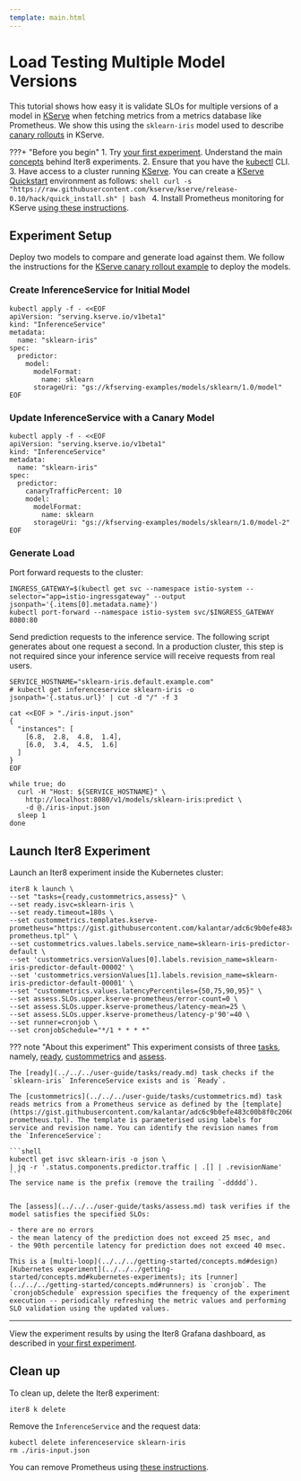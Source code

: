 ```yaml
---
template: main.html
---
```


# Load Testing Multiple Model Versions

This tutorial shows how easy it is validate SLOs for multiple versions of a model in [KServe](https://kserve.github.io/website/0.10/) when fetching metrics from a metrics database like Prometheus. We show this using the `sklearn-iris` model used to describe [canary rollouts](https://kserve.github.io/website/0.10/modelserving/v1beta1/rollout/canary-example/) in KServe. 

???+ "Before you begin"
    1. Try [your first experiment](../../../getting-started/your-first-experiment.md). Understand the main [concepts](../../../getting-started/concepts.md) behind Iter8 experiments.
    2. Ensure that you have the [kubectl](https://kubernetes.io/docs/reference/kubectl/) CLI.
    3. Have access to a cluster running [KServe](https://kserve.github.io/website). You can create a [KServe Quickstart](https://kserve.github.io/website/0.10/get_started/#before-you-begin) environment as follows:
    ```shell
    curl -s "https://raw.githubusercontent.com/kserve/kserve/release-0.10/hack/quick_install.sh" | bash
    ```
    4. Install Prometheus monitoring for KServe [using these instructions](https://github.com/kserve/kserve/tree/master/docs/samples/metrics-and-monitoring#install-prometheus).

## Experiment Setup

Deploy two models to compare and generate load against them. We follow the instructions for the [KServe canary rollout example](https://kserve.github.io/website/0.10/modelserving/v1beta1/rollout/canary-example/) to deploy the models.

### Create InferenceService for Initial Model

```shell
kubectl apply -f - <<EOF
apiVersion: "serving.kserve.io/v1beta1"
kind: "InferenceService"
metadata:
  name: "sklearn-iris"
spec:
  predictor:
    model:
      modelFormat:
        name: sklearn
      storageUri: "gs://kfserving-examples/models/sklearn/1.0/model"
EOF
```

### Update InferenceService with a Canary Model

```shell
kubectl apply -f - <<EOF
apiVersion: "serving.kserve.io/v1beta1"
kind: "InferenceService"
metadata:
  name: "sklearn-iris"
spec:
  predictor:
    canaryTrafficPercent: 10
    model:
      modelFormat:
        name: sklearn
      storageUri: "gs://kfserving-examples/models/sklearn/1.0/model-2"
EOF
```

### Generate Load

Port forward requests to the cluster:

```shell
INGRESS_GATEWAY=$(kubectl get svc --namespace istio-system --selector="app=istio-ingressgateway" --output jsonpath='{.items[0].metadata.name}')
kubectl port-forward --namespace istio-system svc/$INGRESS_GATEWAY 8080:80
```

Send prediction requests to the inference service. The following script generates about one request a second. In a production cluster, this step is not required since your inference service will receive requests from real users.

```shell
SERVICE_HOSTNAME="sklearn-iris.default.example.com"
# kubectl get inferenceservice sklearn-iris -o jsonpath='{.status.url}' | cut -d "/" -f 3

cat <<EOF > "./iris-input.json"
{
  "instances": [
    [6.8,  2.8,  4.8,  1.4],
    [6.0,  3.4,  4.5,  1.6]
  ]
}
EOF

while true; do 
  curl -H "Host: ${SERVICE_HOSTNAME}" \
    http://localhost:8080/v1/models/sklearn-iris:predict \
    -d @./iris-input.json
  sleep 1
done
```

## Launch Iter8 Experiment

Launch an Iter8 experiment inside the Kubernetes cluster:

```shell
iter8 k launch \
--set "tasks={ready,custommetrics,assess}" \
--set ready.isvc=sklearn-iris \
--set ready.timeout=180s \
--set custommetrics.templates.kserve-prometheus="https://gist.githubusercontent.com/kalantar/adc6c9b0efe483c00b8f0c20605ac36c/raw/c4562e87b7ac0652b0e46f8f494d024307bff7a1/kserve-prometheus.tpl" \
--set custommetrics.values.labels.service_name=sklearn-iris-predictor-default \
--set 'custommetrics.versionValues[0].labels.revision_name=sklearn-iris-predictor-default-00002' \
--set 'custommetrics.versionValues[1].labels.revision_name=sklearn-iris-predictor-default-00001' \
--set "custommetrics.values.latencyPercentiles={50,75,90,95}" \
--set assess.SLOs.upper.kserve-prometheus/error-count=0 \
--set assess.SLOs.upper.kserve-prometheus/latency-mean=25 \
--set assess.SLOs.upper.kserve-prometheus/latency-p'90'=40 \
--set runner=cronjob \
--set cronjobSchedule="*/1 * * * *"
```

??? note "About this experiment"
    This experiment consists of three [tasks](../../../getting-started/concepts.md#design), namely, [ready](../../../user-guide/tasks/ready.md), [custommetrics](../../../user-guide/tasks/custommetrics.md) and [assess](../../../user-guide/tasks/assess.md). 

    The [ready](../../../user-guide/tasks/ready.md) task checks if the `sklearn-iris` InferenceService exists and is `Ready`. 
    
    The [custommetrics](../../../user-guide/tasks/custommetrics.md) task reads metrics from a Prometheus service as defined by the [template](https://gist.githubusercontent.com/kalantar/adc6c9b0efe483c00b8f0c20605ac36c/raw/c4562e87b7ac0652b0e46f8f494d024307bff7a1/kserve-prometheus.tpl). The template is parameterised using labels for service and revision name. You can identify the revision names from the `InferenceService`:

    ```shell
    kubectl get isvc sklearn-iris -o json \
    | jq -r '.status.components.predictor.traffic | .[] | .revisionName'
    ```
    The service name is the prefix (remove the trailing `-ddddd`).


    The [assess](../../../user-guide/tasks/assess.md) task verifies if the model satisfies the specified SLOs:

    - there are no errors
    - the mean latency of the prediction does not exceed 25 msec, and
    - the 90th percentile latency for prediction does not exceed 40 msec. 
    
    This is a [multi-loop](../../../getting-started/concepts.md#design) [Kubernetes experiment](../../../getting-started/concepts.md#kubernetes-experiments); its [runner](../../../getting-started/concepts.md#runners) is `cronjob`. The `cronjobSchedule` expression specifies the frequency of the experiment execution -- periodically refreshing the metric values and performing SLO validation using the updated values.

***

View the experiment results by using the Iter8 Grafana dashboard, as described in [your first experiment](../getting-started/your-first-experiment.md).

## Clean up

To clean up, delete the Iter8 experiment:

```shell
iter8 k delete
```

Remove the `InferenceService` and the request data:
```shell
kubectl delete inferenceservice sklearn-iris
rm ./iris-input.json
```

You can remove Prometheus using [these instructions](https://github.com/kserve/kserve/tree/master/docs/samples/metrics-and-monitoring#removal).
